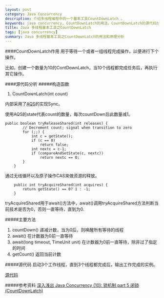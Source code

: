 ```yaml
---
layout: post
category: Java Concurrency
description: 介绍多线程编程中的一个基本工具CountDownLatch 。
keywords: java concurrency, CountDownLatch的用法，CountDownLatch的源代码分析和CountDownLatch的主要方法以及原理分析
title: Java 多线程基本工具之CountDownLatch
tags: [java concurrency]
summary: Java 多线程基本工具之CountDownLatch的用法和原理分析
---
```


####CountDownLatch作用
用于等待一个或者一组线程完成操作，以便进行下个操作。

比如，创建一个数量为10的ContDownLatch，当10个线程都完成任务后，再执行其它操作。


####源代码分析
#####构造函数
1.	CountDownLatch(int count)

内部采用了[AQS](http://www.hiyangqi.com/java%20concurrency/java-concurrency-AQS.html)的实现Sync。

使用AQS的state代表count的数量，每次countDown后此数量减1。

	public boolean tryReleaseShared(int releases) {
            // Decrement count; signal when transition to zero
            for (;;) {
                int c = getState();
                if (c == 0)
                    return false;
                int nextc = c-1;
                if (compareAndSetState(c, nextc))
                    return nextc == 0;
            }
        }
        
 通过无线循环以及原子操作CAS来做资源的释放。
 
 
 		public int tryAcquireShared(int acquires) {
            return getState() == 0? 1 : -1;
        }
tryAcquireShared用于await()方法中，await()调用tryAcquireShared方法判断当前技术是否为0，否则一直等待，直到为0.

#####主要方法
1.	countDown() 递减计数，当为0后，则唤醒所有等待的线程
2.	await() 在计数器为0前一直等待
3.	await(long timeout, TimeUnit unit) 在计数器为0前一直等待，除非过了指定的时间
4.	getCount() 返回当前计数


#####源代码
启动3个工作线程，直到3个线程都完成后，输出工作完成的实例。

[源代码](https://github.com/llohellohe/cp/blob/master/src/yangqi/jcp/latch/CountDownLatchTest.java)


#####参考资料
[深入浅出 Java Concurrency (10): 锁机制 part 5 闭锁 (CountDownLatch)](http://www.blogjava.net/xylz/archive/2010/07/09/325612.html)